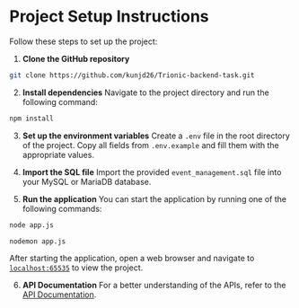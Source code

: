 # Project Setup Instructions

Follow these steps to set up the project:

1. **Clone the GitHub repository**

```bash
git clone https://github.com/kunjd26/Trionic-backend-task.git
```

2. **Install dependencies**
Navigate to the project directory and run the following command:

```bash
npm install
```

3. **Set up the environment variables**
Create a `.env` file in the root directory of the project. Copy all fields from `.env.example` and fill them with the appropriate values.

4. **Import the SQL file**
Import the provided `event_management.sql` file into your MySQL or MariaDB database.

5. **Run the application**
You can start the application by running one of the following commands:

```bash
node app.js
```

```bash
nodemon app.js
```

After starting the application, open a web browser and navigate to [`localhost:65535`](http://localhost:65535) to view the project.

6. **API Documentation**
For a better understanding of the APIs, refer to the [API Documentation](https://documenter.getpostman.com/view/27040755/2sA3JNbLda).
